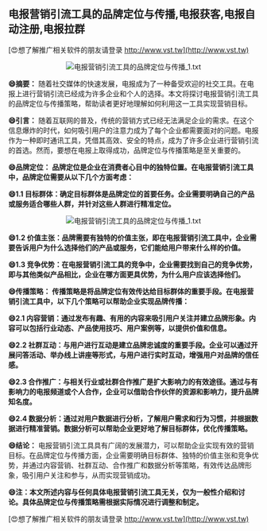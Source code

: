 ## **电报营销引流工具的品牌定位与传播,电报获客,电报自动注册,电报拉群**

[😍想了解推广相关软件的朋友请登录 http://www.vst.tw](http://www.vst.tw)

 <center><img src="https://vst.tw/MP4/tuiguang/png/8.png" alt="电报营销引流工具的品牌定位与传播_1.txt"></center>

**😄摘要：**
随着社交媒体的快速发展，电报成为了一种备受欢迎的社交工具。在电报上进行营销引流已经成为许多企业和个人的选择。本文将探讨电报营销引流工具的品牌定位与传播策略，帮助读者更好地理解如何利用这一工具实现营销目标。

**😄引言：**
随着互联网的普及，传统的营销方式已经无法满足企业的需求。在这个信息爆炸的时代，如何吸引用户的注意力成为了每个企业都需要面对的问题。电报作为一种即时通讯工具，凭借其高效、安全的特点，成为了许多企业进行营销引流的首选。然而，要想在电报上取得成功，品牌定位与传播策略是至关重要的。

**😄品牌定位： 品牌定位是企业在消费者心目中的独特位置。在电报营销引流工具中，品牌定位需要从以下几个方面考虑：**

**😄1.1 目标群体：确定目标群体是品牌定位的首要任务。企业需要明确自己的产品或服务适合哪些人群，并针对这些人群进行精准定位。**

 <center><img src="https://vst.tw/MP4/tuiguang/png/7.png" alt="电报营销引流工具的品牌定位与传播_1.txt"></center>

**😄1.2 价值主张：品牌需要有独特的价值主张，即在电报营销引流工具中，企业需要告诉用户为什么选择他们的产品或服务，它们能给用户带来什么样的价值。**

**😄1.3 竞争优势：在电报营销引流工具的竞争中，企业需要找到自己的竞争优势，即与其他类似产品相比，企业在哪方面更具优势，为什么用户应该选择他们。**

**😄传播策略： 传播策略是将品牌定位有效传达给目标群体的重要手段。在电报营销引流工具中，以下几个策略可以帮助企业实现品牌传播：**

**😄2.1 内容营销：通过发布有趣、有用的内容来吸引用户关注并建立品牌形象。内容可以包括行业动态、产品使用技巧、用户案例等，以提供价值和信息。**

**😄2.2 社群互动：与用户进行互动是建立品牌忠诚度的重要手段。企业可以通过开展问答活动、举办线上讲座等形式，与用户进行实时互动，增强用户对品牌的信任感。**

**😄2.3 合作推广：与相关行业或社群合作推广是扩大影响力的有效途径。通过与有影响力的电报频道或个人合作，企业可以借助合作伙伴的资源和影响力，提升品牌知名度。**

**😄2.4 数据分析：通过对用户数据进行分析，了解用户需求和行为习惯，并根据数据进行精准营销。数据分析可以帮助企业更好地了解目标群体，优化传播策略。**

**😄结论：**
电报营销引流工具具有广阔的发展潜力，可以帮助企业实现有效的营销目标。在品牌定位与传播方面，企业需要明确目标群体、独特的价值主张和竞争优势，并通过内容营销、社群互动、合作推广和数据分析等策略，有效传达品牌形象，吸引用户关注和参与，从而实现营销成功。

**😄注：本文所述内容与任何具体电报营销引流工具无关，仅为一般性介绍和讨论。具体品牌定位与传播策略需根据实际情况进行调整和制定。**

[😍想了解推广相关软件的朋友请登录 http://www.vst.tw](http://www.vst.tw)



